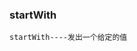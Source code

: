 ### startWith

`startWith----发出一个给定的值`

<code src="../../code/operators/combination/startWith.tsx"></code>

